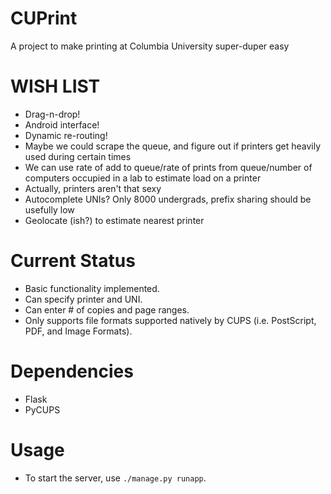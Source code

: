 # CUPrint

A project to make printing at Columbia University super-duper easy

# WISH LIST

 - Drag-n-drop!
 - Android interface!
 - Dynamic re-routing!
 - Maybe we could scrape the queue, and figure out if printers get heavily used during certain times
 - We can use rate of add to queue/rate of prints from queue/number of computers occupied in a lab to estimate load on a printer
 - Actually, printers aren't that sexy
 - Autocomplete UNIs? Only 8000 undergrads, prefix sharing should be usefully low
 - Geolocate (ish?) to estimate nearest printer

# Current Status

 - Basic functionality implemented. 
 - Can specify printer and UNI.
 - Can enter # of copies and page ranges.
 - Only supports file formats supported natively by CUPS 
   (i.e. PostScript, PDF, and Image Formats).

# Dependencies
 - Flask
 - PyCUPS

# Usage

 - To start the server, use `./manage.py runapp`. 
